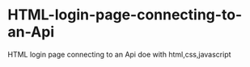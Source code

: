 # HTML-login-page-connecting-to-an-Api
HTML login page connecting to an Api doe with html,css,javascript
